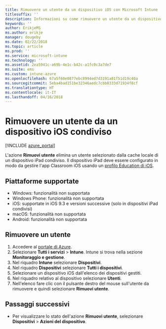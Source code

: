 ```yaml
---
title: Rimuovere un utente da un dispositivo iOS con Microsoft Intune
titlesuffix: ''
description: Informazioni su come rimuovere un utente da un dispositivo iOS condiviso con Intune.
keywords: ''
author: ErikjeMS
ms.author: erikje
manager: dougeby
ms.date: 02/22/2018
ms.topic: article
ms.prod: ''
ms.service: microsoft-intune
ms.technology: ''
ms.assetid: 2ea5941c-a69b-4e1c-b42c-a1fc0c3a7de7
ms.suite: ems
ms.custom: intune-azure
ms.openlocfilehash: 67a5f60e0877ebc8994ed7d3191a81f51d19c40a
ms.sourcegitcommit: 5eba4bad151be32346aedc7cbb0333d71934f8cf
ms.translationtype: HT
ms.contentlocale: it-IT
ms.lasthandoff: 04/16/2018
---
```

# <a name="remove-a-user-from-a-shared-ios-device"></a>Rimuovere un utente da un dispositivo iOS condiviso


[!INCLUDE [azure_portal](./includes/azure_portal.md)]

L'azione **Rimuovi utente** elimina un utente selezionato dalla cache locale di un dispositivo iPad condiviso. Il dispositivo iPad deve essere configurato in modo da gestire l'app Classroom iOS usando un [profilo Education di iOS](education-settings-configure-ios.md). 

## <a name="supported-platforms"></a>Piattaforme supportate

- Windows: funzionalità non supportata
- Windows Phone: funzionalità non supportata
- iOS: supportate in iOS 9.3 e versioni successive (solo in dispositivi iPad condivisi)
- macOS: funzionalità non supportata
- Android: funzionalità non supportata

## <a name="remove-a-user"></a>Rimuovere un utente

1. Accedere al [portale di Azure](https://portal.azure.com).
2. Selezionare **Tutti i servizi** > **Intune**. Intune si trova nella sezione **Monitoraggio e gestione**.
3. Nel riquadro **Intune** selezionare **Dispositivi**.
4. Nel riquadro **Dispositivi** selezionare **Tutti i dispositivi**.
5. Selezionare un dispositivo iOS dall'elenco dei dispositivi gestiti.
6. Nel riquadro relativo al dispositivo selezionare **Utenti**.
7. Nell'elenco fare clic con il pulsante destro del mouse sull'utente da rimuovere e quindi selezionare **Rimuovi utente**.

## <a name="next-steps"></a>Passaggi successivi

- Per visualizzare lo stato dell'azione **Rimuovi utente**, selezionare **Dispositivi** > **Azioni del dispositivo**.
